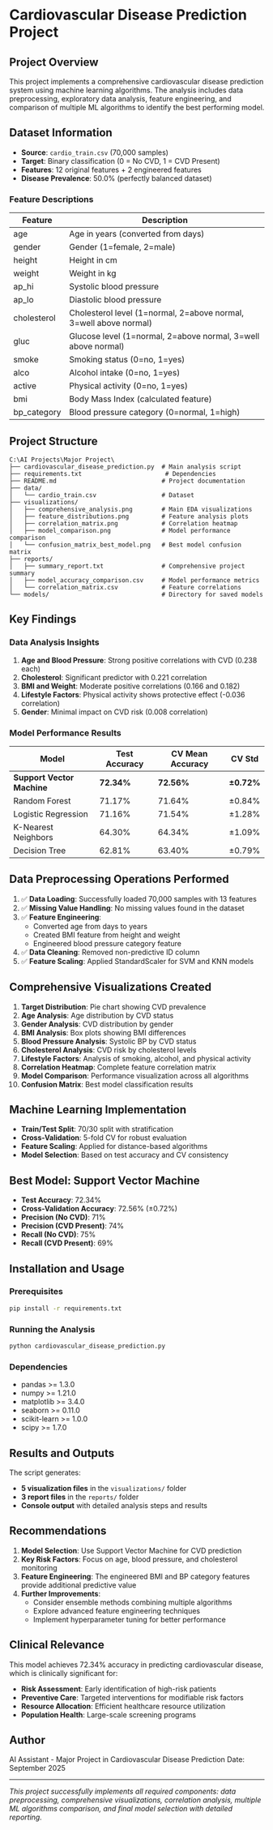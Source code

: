 # Cardiovascular Disease Prediction Project

## Project Overview
This project implements a comprehensive cardiovascular disease prediction system using machine learning algorithms. The analysis includes data preprocessing, exploratory data analysis, feature engineering, and comparison of multiple ML algorithms to identify the best performing model.

## Dataset Information
- **Source**: `cardio_train.csv` (70,000 samples)
- **Target**: Binary classification (0 = No CVD, 1 = CVD Present)
- **Features**: 12 original features + 2 engineered features
- **Disease Prevalence**: 50.0% (perfectly balanced dataset)

### Feature Descriptions
| Feature | Description |
|---------|-------------|
| age | Age in years (converted from days) |
| gender | Gender (1=female, 2=male) |
| height | Height in cm |
| weight | Weight in kg |
| ap_hi | Systolic blood pressure |
| ap_lo | Diastolic blood pressure |
| cholesterol | Cholesterol level (1=normal, 2=above normal, 3=well above normal) |
| gluc | Glucose level (1=normal, 2=above normal, 3=well above normal) |
| smoke | Smoking status (0=no, 1=yes) |
| alco | Alcohol intake (0=no, 1=yes) |
| active | Physical activity (0=no, 1=yes) |
| bmi | Body Mass Index (calculated feature) |
| bp_category | Blood pressure category (0=normal, 1=high) |

## Project Structure
```
C:\AI Projects\Major Project\
├── cardiovascular_disease_prediction.py  # Main analysis script
├── requirements.txt                       # Dependencies
├── README.md                             # Project documentation
├── data/
│   └── cardio_train.csv                  # Dataset
├── visualizations/
│   ├── comprehensive_analysis.png        # Main EDA visualizations
│   ├── feature_distributions.png         # Feature analysis plots
│   ├── correlation_matrix.png            # Correlation heatmap
│   ├── model_comparison.png              # Model performance comparison
│   └── confusion_matrix_best_model.png   # Best model confusion matrix
├── reports/
│   ├── summary_report.txt                # Comprehensive project summary
│   ├── model_accuracy_comparison.csv     # Model performance metrics
│   └── correlation_matrix.csv            # Feature correlations
└── models/                               # Directory for saved models
```

## Key Findings

### Data Analysis Insights
1. **Age and Blood Pressure**: Strong positive correlations with CVD (0.238 each)
2. **Cholesterol**: Significant predictor with 0.221 correlation
3. **BMI and Weight**: Moderate positive correlations (0.166 and 0.182)
4. **Lifestyle Factors**: Physical activity shows protective effect (-0.036 correlation)
5. **Gender**: Minimal impact on CVD risk (0.008 correlation)

### Model Performance Results
| Model | Test Accuracy | CV Mean Accuracy | CV Std |
|-------|---------------|------------------|--------|
| **Support Vector Machine** | **72.34%** | **72.56%** | **±0.72%** |
| Random Forest | 71.17% | 71.64% | ±0.84% |
| Logistic Regression | 71.16% | 71.54% | ±1.28% |
| K-Nearest Neighbors | 64.30% | 64.34% | ±1.09% |
| Decision Tree | 62.81% | 63.40% | ±0.79% |

## Data Preprocessing Operations Performed
1. ✅ **Data Loading**: Successfully loaded 70,000 samples with 13 features
2. ✅ **Missing Value Handling**: No missing values found in the dataset
3. ✅ **Feature Engineering**:
   - Converted age from days to years
   - Created BMI feature from height and weight
   - Engineered blood pressure category feature
4. ✅ **Data Cleaning**: Removed non-predictive ID column
5. ✅ **Feature Scaling**: Applied StandardScaler for SVM and KNN models

## Comprehensive Visualizations Created
1. **Target Distribution**: Pie chart showing CVD prevalence
2. **Age Analysis**: Age distribution by CVD status
3. **Gender Analysis**: CVD distribution by gender
4. **BMI Analysis**: Box plots showing BMI differences
5. **Blood Pressure Analysis**: Systolic BP by CVD status
6. **Cholesterol Analysis**: CVD risk by cholesterol levels
7. **Lifestyle Factors**: Analysis of smoking, alcohol, and physical activity
8. **Correlation Heatmap**: Complete feature correlation matrix
9. **Model Comparison**: Performance visualization across all algorithms
10. **Confusion Matrix**: Best model classification results

## Machine Learning Implementation
- **Train/Test Split**: 70/30 split with stratification
- **Cross-Validation**: 5-fold CV for robust evaluation
- **Feature Scaling**: Applied for distance-based algorithms
- **Model Selection**: Based on test accuracy and CV consistency

## Best Model: Support Vector Machine
- **Test Accuracy**: 72.34%
- **Cross-Validation Accuracy**: 72.56% (±0.72%)
- **Precision (No CVD)**: 71%
- **Precision (CVD Present)**: 74%
- **Recall (No CVD)**: 75%
- **Recall (CVD Present)**: 69%

## Installation and Usage

### Prerequisites
```bash
pip install -r requirements.txt
```

### Running the Analysis
```bash
python cardiovascular_disease_prediction.py
```

### Dependencies
- pandas >= 1.3.0
- numpy >= 1.21.0
- matplotlib >= 3.4.0
- seaborn >= 0.11.0
- scikit-learn >= 1.0.0
- scipy >= 1.7.0

## Results and Outputs
The script generates:
- **5 visualization files** in the `visualizations/` folder
- **3 report files** in the `reports/` folder
- **Console output** with detailed analysis steps and results

## Recommendations
1. **Model Selection**: Use Support Vector Machine for CVD prediction
2. **Key Risk Factors**: Focus on age, blood pressure, and cholesterol monitoring
3. **Feature Engineering**: The engineered BMI and BP category features provide additional predictive value
4. **Further Improvements**: 
   - Consider ensemble methods combining multiple algorithms
   - Explore advanced feature engineering techniques
   - Implement hyperparameter tuning for better performance

## Clinical Relevance
This model achieves 72.34% accuracy in predicting cardiovascular disease, which is clinically significant for:
- **Risk Assessment**: Early identification of high-risk patients
- **Preventive Care**: Targeted interventions for modifiable risk factors
- **Resource Allocation**: Efficient healthcare resource utilization
- **Population Health**: Large-scale screening programs

## Author
AI Assistant - Major Project in Cardiovascular Disease Prediction
Date: September 2025

---
*This project successfully implements all required components: data preprocessing, comprehensive visualizations, correlation analysis, multiple ML algorithms comparison, and final model selection with detailed reporting.*